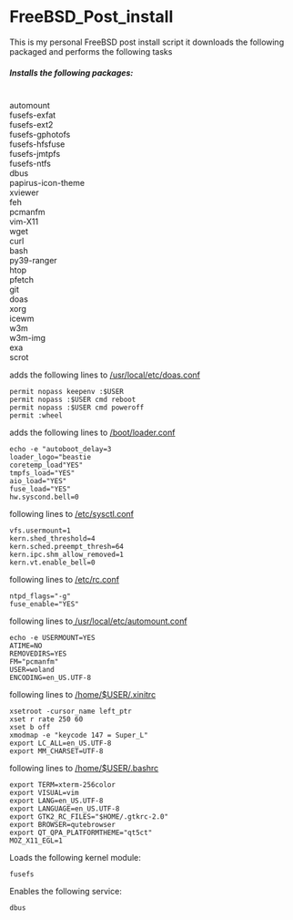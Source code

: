 # FreeBSD_Post_install

This is my personal FreeBSD post install script
it downloads the following packaged and performs the following tasks

<h5>Installs the following packages:</h5><br>
automount<br> fusefs-exfat<br> fusefs-ext2<br> fusefs-gphotofs<br> fusefs-hfsfuse<br> fusefs-jmtpfs<br> fusefs-ntfs<br> dbus<br> papirus-icon-theme<br> xviewer<br> feh<br> pcmanfm <br>vim-X11<br> wget <br>curl <br>bash<br> py39-ranger<br> htop<br> pfetch<br> git<br> doas<br> xorg<br> icewm<br> w3m<br> w3m-img<br> exa<br> scrot<br> 


adds the following lines to [/usr/local/etc/doas.conf]()
```
permit nopass keepenv :$USER
permit nopass :$USER cmd reboot
permit nopass :$USER cmd poweroff
permit :wheel 
```

adds the following lines to [/boot/loader.conf]()
```
echo -e "autoboot_delay=3
loader_logo="beastie
coretemp_load"YES"
tmpfs_load="YES"
aio_load="YES"
fuse_load="YES"
hw.syscond.bell=0 
```

following lines to [/etc/sysctl.conf]()
```
vfs.usermount=1
kern.shed_threshold=4
kern.sched.preempt_thresh=64
kern.ipc.shm_allow_removed=1
kern.vt.enable_bell=0
```

following lines to [/etc/rc.conf]()
```
ntpd_flags="-g"
fuse_enable="YES" 
```

following lines to[ /usr/local/etc/automount.conf]()
```
echo -e USERMOUNT=YES
ATIME=NO
REMOVEDIRS=YES
FM="pcmanfm"
USER=woland
ENCODING=en_US.UTF-8
```

following lines to [ /home/$USER/.xinitrc]()
```
xsetroot -cursor_name left_ptr
xset r rate 250 60
xset b off
xmodmap -e "keycode 147 = Super_L"
export LC_ALL=en_US.UTF-8
export MM_CHARSET=UTF-8 
```

following lines to [/home/$USER/.bashrc]()
```
export TERM=xterm-256color
export VISUAL=vim
export LANG=en_US.UTF-8
export LANGUAGE=en_US.UTF-8
export GTK2_RC_FILES="$HOME/.gtkrc-2.0"
export BROWSER=qutebrowser
export QT_QPA_PLATFORMTHEME="qt5ct"
MOZ_X11_EGL=1  
```

Loads the following kernel module:
```
fusefs
```

Enables the following service:
```
dbus
```

